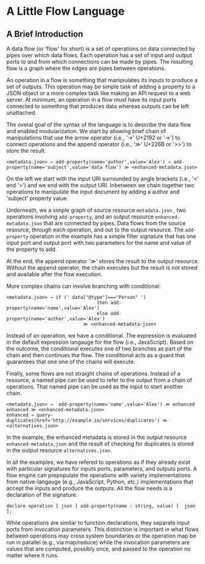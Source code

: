 # A Little Flow Language

## A Brief Introduction

A data flow (or 'flow' for short) is a set of operations on data connected by pipes over which data flows.  Each operation has a set of input and output ports to and from which connections can be made by pipes.  The resulting flow is a graph where the edges are pipes between operations.

An operation in a flow is something that manipiulates its inputs to produce a set of outputs.  This operation may be simple task of adding a property to a JSON object or a more complex task like making an API request to a web server.  At minimum, an operation in a flow must have its input ports connected to something that produces data whereas outputs can be left unattached.

The overal goal of the syntax of the language is to describe the data flow and enabled modularization.  We start by allowing brief chain of manipulations that use the arrow operator (i.e., '→' U+2192 or '->') to connect operations and the append operator (i.e., '≫' U+226B or '>>') to store the result.

```
<metadata.json> → add-property(name='author',value='Alex') → add-property(name='subject',value='data flow') ≫ <enhanced-metadata.json>
```

On the left we start with the input URI surrounded by angle brackets (i.e., '<' and '>') and we end with the output URI.  Inbetween we chain together two operations to manipulate the input document by adding a author and 'subject' property value.

Underneath, we a simple graph of source resource `metadata.json` , two operations involving `add-property`, and an output resource `enhanced-metadata.json` that are connected by pipes.  Data flows from the source resource, through each operation, and out to the output resource.  The `add-property` operation in the example has a simple filter signature that has one input port and output port with two parameters for the name and value of the property to add.

At the end, the append operator '≫' stores the result to the output resource.  Without the append operator, the chain executes but the result is not stored and available after the flow execution.

More complex chains can involve branching with conditional:

```
<metadata.json> → if (' data["@type"]==="Person" ')
                                 then add-property(name='name',value='Alex')
                                 else add-property(name='author',value='Alex')
                            ≫ <enhanced-metadata.json>
```

Instead of an operation, we have a conditional.  The expression is evaluated in the default expression langauge for the flow (i.e., JavaScript).  Based on the outcome, the conditional executes one of two branches as part of the chain and then continues the flow.  The conditional acts as a guard that guarantees that one one of the chains will execute.

Finally, some flows are not straight chains of operations.  Instead of a resource, a named pipe can be used to refer to the output from a chain of operations.  That named pipe can be used as the input to start another chain.

```
<metadata.json> →  add-property(name='name',value='Alex') ≫ enhanced
enhanced ≫ <enhanced-metadata.json>
enhanced → query-duplicates(href='http://example.io/services/duplicates') ≫ <alternatives.json>
```

In the example, the enhanced metadata is stored in the output resource `enhanced-metadata,json` and the result of checking for duplicates is stored in the output resource `alternatives.json`.

In all the examples, we have refered to operations as if they already exist with particular signatures for inputs ports, parameters, and outputs ports.  A flow engine can prepopulate the operations with variety implementations  from native-langauge (e.g., JavaScript, Python, etc.) implementations that accept the inputs and produce the outputs.  All the flow needs is a declaration of the signature.

```
declare operation [ json ] add-property(name : string, value) [  json ];
```

While operations are similar to function declarations, they separate input ports from invocation parameters.  This distinction is important in what flows between operations may cross system boundaries or the operation map be run in parallel (e.g., via map/reduce) while the invocation parameters are values that are computed, possibly once, and passed to the operation no matter where it runs.
